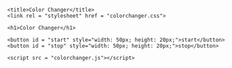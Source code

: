 <!DOCTYPE html>
<html>
<head>
    
    <title>Color Changer</title>
    <link rel = "stylesheet" href = "colorchanger.css">
</head>
<body>
     
    <h1>Color Changer</h1>

    <button id = "start" style="width: 50px; height: 20px;">start</button>
    <button id = "stop" style="width: 50px; height: 20px;">stop</button>

    <script src = "colorchanger.js"></script>
</body>
</html>
